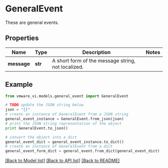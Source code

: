 # GeneralEvent

These are general events. 

## Properties
Name | Type | Description | Notes
------------ | ------------- | ------------- | -------------
**message** | **str** | A short form of the message string, not localized.  | 

## Example

```python
from vmware_vi.models.general_event import GeneralEvent

# TODO update the JSON string below
json = "{}"
# create an instance of GeneralEvent from a JSON string
general_event_instance = GeneralEvent.from_json(json)
# print the JSON string representation of the object
print GeneralEvent.to_json()

# convert the object into a dict
general_event_dict = general_event_instance.to_dict()
# create an instance of GeneralEvent from a dict
general_event_form_dict = general_event.from_dict(general_event_dict)
```
[[Back to Model list]](../README.md#documentation-for-models) [[Back to API list]](../README.md#documentation-for-api-endpoints) [[Back to README]](../README.md)


